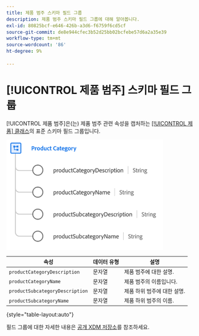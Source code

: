 ```yaml
---
title: 제품 범주 스키마 필드 그룹
description: 제품 범주 스키마 필드 그룹에 대해 알아봅니다.
exl-id: 80825bcf-e646-426b-a3d6-f6759f6cd5cf
source-git-commit: de8e944cfec3b52d25bb02bcfebe57d6a2a35e39
workflow-type: tm+mt
source-wordcount: '86'
ht-degree: 9%

---
```


# [!UICONTROL 제품 범주] 스키마 필드 그룹

[!UICONTROL 제품 범주]은(는) 제품 범주 관련 속성을 캡처하는 [[!UICONTROL 제품] 클래스](../../classes/product.md)의 표준 스키마 필드 그룹입니다.

![](../../images/field-groups/product/product-category.png)

| 속성 | 데이터 유형 | 설명 |
| --- | --- | --- |
| `productCategoryDescription` | 문자열 | 제품 범주에 대한 설명. |
| `productCategoryName` | 문자열 | 제품 범주의 이름입니다. |
| `productSubcategoryDescription` | 문자열 | 제품 하위 범주에 대한 설명. |
| `productSubcategoryName` | 문자열 | 제품 하위 범주의 이름. |

{style="table-layout:auto"}

필드 그룹에 대한 자세한 내용은 [공개 XDM 저장소](https://github.com/adobe/xdm/blob/master/docs/reference/fieldgroups/product/product-category.schema.json)를 참조하세요.
